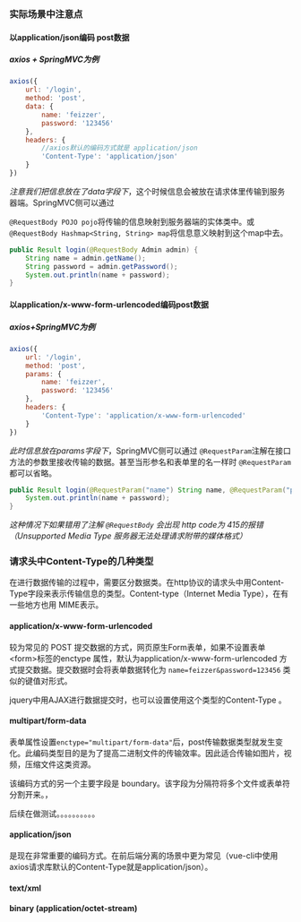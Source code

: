 ### 实际场景中注意点

#### 以application/json编码 post数据

##### axios + SpringMVC为例

```js
axios({
    url: '/login',
    method: 'post',
    data: {
        name: 'feizzer',
        password: '123456'
    },
    headers: {
        //axios默认的编码方式就是 application/json
        'Content-Type': 'application/json'
    }
})
```

*注意我们把信息放在了data字段下*，这个时候信息会被放在请求体里传输到服务器端。SpringMVC侧可以通过

 `@RequestBody POJO pojo`将传输的信息映射到服务器端的实体类中。或 `@RequestBody Hashmap<String, String> map`将信息意义映射到这个map中去。

```java
public Result login(@RequestBody Admin admin) {
    String name = admin.getName();
    String password = admin.getPassword();
    System.out.println(name + password);
}
```

#### 以application/x-www-form-urlencoded编码post数据

##### axios+SpringMVC为例

```js
axios({
    url: '/login',
    method: 'post',
    params: {
        name: 'feizzer',
        password: '123456'
    },
    headers: {
        'Content-Type': 'application/x-www-form-urlencoded'
    }
})
```

*此时信息放在params字段下*，SpringMVC侧可以通过 `@RequestParam`注解在接口方法的参数里接收传输的数据。甚至当形参名和表单里的名一样时 `@RequestParam`都可以省略。

```java
public Result login(@RequestParam("name") String name, @RequestParam("password") String password) {
    System.out.println(name + password);
}
```

*这种情况下如果错用了注解 `@RequestBody` 会出现 http code为 415的报错（Unsupported Media Type 服务器无法处理请求附带的媒体格式）*

### 请求头中Content-Type的几种类型

在进行数据传输的过程中，需要区分数据类。在http协议的请求头中用Content-Type字段来表示传输信息的类型。Content-type（Internet Media Type），在有一些地方也用 MIME表示。

#### application/x-www-form-urlencoded

较为常见的 POST 提交数据的方式，网页原生Form表单，如果不设置表单\<form\>标签的enctype 属性，默认为application/x-www-form-urlencoded 方式提交数据。提交数据时会将表单数据转化为 `name=feizzer&password=123456` 类似的键值对形式。

jquery中用AJAX进行数据提交时，也可以设置使用这个类型的Content-Type 。	

#### multipart/form-data

表单属性设置`enctype="multipart/form-data"`后，post传输数据类型就发生变化。此编码类型目的是为了提高二进制文件的传输效率。因此适合传输如图片，视频，压缩文件这类资源。

该编码方式的另一个主要字段是 boundary。该字段为分隔符将多个文件或表单符分割开来。，

后续在做测试。。。。。。。。。。

#### application/json

是现在非常重要的编码方式。在前后端分离的场景中更为常见（vue-cli中使用axios请求库默认的Content-Type就是application/json）。

#### text/xml

#### binary (application/octet-stream)